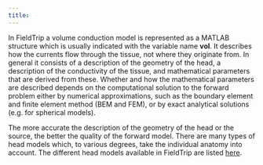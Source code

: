 ```yaml
---
title:
---
```


In FieldTrip a volume conduction model is represented as a MATLAB structure which is usually indicated with the variable name **vol**. It describes how the currents flow through the tissue, not where they originate from. In general it consists of a description of the geometry of the head, a description of the conductivity of the tissue, and mathematical parameters that are derived from these. Whether and how the mathematical parameters are described depends on the computational solution to the forward problem either by numerical approximations, such as the boundary element and finite element method (BEM and FEM), or by exact analytical solutions (e.g. for spherical models).

The more accurate the description of the geometry of the head or the source, the better the quality of the forward model. There are many types of head models which, to various degrees, take the individual anatomy into account. The different head models available in FieldTrip are listed [here](/faq/what_kind_of_volume_conduction_models_are_implemented). 
